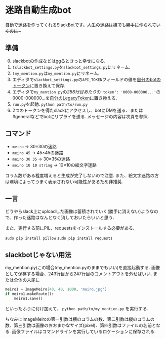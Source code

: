 # 迷路自動生成bot
自動で迷路を作ってくれるSlackBotです。~~人生の迷路は嫌でも勝手に作られていくのに~~~

## 準備
0. slackbotの作成などはggるときっと幸せになる.
1. `tslackbot_settings.py`を`slackbot_settings.py`にリネーム.
2. `tmy_mention.py`は`my_mention.py`にリネーム.
3. エディタで`slackbot_settings.py`の`API_TOKEN`フィールドの値を[自分のbotのトークン](https://api.slack.com/tokens)に置き換えて保存.
4. エディタで`my_mention.py`の*288行目あたり*の`'token': '0000-000000...'`の0000-000000...を[自分のLegacyToken](https://api.slack.com/custom-integrations/legacy-tokens)に置き換える.
5. `run.py`を起動. `python path/to/run.py`
6. 2つのトークンを得たslackにアクセスし、botにDMを送る、または#generalなどでbotにリプライを送る. メッセージの内容は次頁を参照.

## コマンド
 - `meiro` -> 30×30の迷路
 - `meiro 45` -> 45×45の迷路
 - `meiro 30 35` -> 30×35の迷路
 - `meiro 10 10 string` -> 10×10の絵文字迷路

コラム数がある程度増えると生成が完了しないので注意.
また、絵文字迷路の方は環境によってうまく表示されない可能性があるため非推奨.

## 一言
どうやらslack上にuploadした画像は蓄積されていく(勝手に消えない)ようなので、作った迷路はなんとなく消しておいたらいいと思う. 

また、実行する前にPIL、requestsをインストールする必要がある.

 `sudo pip install pillow`
 `sudo pip install requests`

## slackbotじゃない用法
my_mention.py(この場合tmy_mention.pyのままでもいい)を直接起動する. 画像として保存する場合、243行目から247行目のコメントアウトを外せばいい.
または全体の末尾に
```python
meiro1 = ImageMeiro(40, 40, 1000, 'meiro.jpg')
if meiro1.makeRoute():
    meiro1.save()
```
といったふうに付け加えて、
`python path/to/my_mention.py`
を実行する.

ちなみにImageMeiroの第一引数は横のコラムの数、第二引数は縦のコラムの数、第三引数は画像のおおまかなサイズ(pixel)、第四引数はファイルの名前となる. 画像ファイルはコマンドラインを実行しているロケーションに保存される.